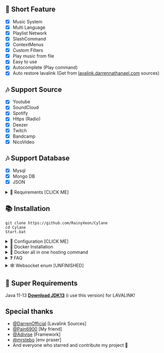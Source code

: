 ## 📑 Short Feature
- [x] Music System
- [x] Multi Language
- [x] Playlist Network
- [x] SlashCommand
- [x] ContextMenus
- [x] Custom Filters
- [x] Play music from file
- [x] Easy to use
- [x] Autocomplete (Play command)
- [x] Auto restore lavalink (Get from [lavalink.darrennathanael.com](https://lavalink.darrennathanael.com/NoSSL/lavalink-without-ssl/) sources)

## 🎶 Support Source
- [x] Youtube
- [x] SoundCloud
- [x] Spotify
- [x] Https (Radio)
- [x] Deezer
- [x] Twitch
- [x] Bandcamp
- [x] NicoVideo

## 🎶 Support Database
- [x] Mysql
- [x] Mongo DB
- [x] JSON

<details><summary>📎 Requirements [CLICK ME]</summary>
<p>

## 📎 Requirements

1. Node.js Version 16.6.0+ **[Download](https://nodejs.org/en/download/)**
2. Discord Bot Token **[Guide](https://discordjs.guide/preparations/setting-up-a-bot-application.html#creating-your-bot)**
3. LavaLink **[Guide](https://github.com/freyacodes/lavalink)** (i use this development version [Download](https://ci.fredboat.com/repository/downloadAll/Lavalink_Build/9311:id/artifacts.zip) )
4. MongoDB **[Download](https://www.mongodb.com/try/download/community)** (Download & install = Finish!)

## 🛑 Super Requirements 

Java 11-13 **[Download JDK13](http://www.mediafire.com/file/m6gk7aoq96db8g0/file)** (i use this version) for LAVALINK!

</p>
</details>

## 📚 Installation

```
git clone https://github.com/RainyXeon/Cylane
cd Cylane
Start.bat
```

<details><summary>📄 Configuration [CLICK ME]</summary>
<p>

## 📄 Configuration

Copy or Rename `application.example.yml` to `application.yml` and fill out the values:

```yaml
# Cylane config file via .yaml
# Version 3.0
# You can use ${} to pass an enviroment varible from .env file
# Eg:
# something: ${DATA}

bot:
  TOKEN: Your token
  EMBED_COLOR: "#2b2d31"
  OWNER_ID: "Your id"
  LANGUAGE: en # You can set it to vi, en, th,...
  LIMIT_TRACK: 50 # The number of tracks you want to limit
  LIMIT_PLAYLIST: 20 # The number of playlist you want to limit

lavalink:
  SPOTIFY:
    # Your spotify id and secret, you can get it from here: https://developer.spotify.com/
    # If you don't have or don't want, you can disable it
    enable: false
    id: a98a98s9a89as98a9s8a98
    secret: a98a98s9a89as98a9s8a98

  DEFAULT: ["yorushika", "yoasobi", "tuyu", "hinkik"]
  
  NP_REALTIME: false # Enable this if you want to use realtime duation in nowplaying command

  LEAVE_TIMEOUT: 100 # The number of leave time you want

  # You can add more lavalink server!
  NODES: [
    {
      url: "localhost:2333",
      name: "Lavalink_Server",
      auth: "youshallnotpass",
      secure: false
    }
  ]
  SHOUKAKU_OPTIONS: {
    moveOnDisconnect: true,
    resumable: true,
    resumableTimeout: 600,
    reconnectTries: Infinity,
    restTimeout: 3000
  }

features:
  DATABASE:
  # Note: You can't enable all or 2 databases. It will return to JSON database
    JSON:
      enable: true
      path: "./cylane.database.json"
    MONGO_DB:
      enable: false
      # Your mongo_uri, you can get it from here: https://www.mongodb.com/
      uri: mongodb://127.0.0.1:27017/dreamvast
    MYSQL: 
      enable: false
      host: "localhost"
      user: "me"
      password: "secret"
      database: "my_db"
  
  SHARD_SYSTEM: 
    enable: false # If you want to use shard system, change it to `true`
    totalShards: 3 # you can set to every number you want but for save mode, use 'auto' option
    totalClusters: 1 # you can set to every number you want but for save mode, use 'auto' option
    shardsPerClusters: 2
    mode: 'worker' # you can also choose "process"

  MESSAGE_CONTENT:
    enable: true
    prefix: "d!" # The prefix you want
  
  AUTO_DEPLOY: true
  AUTO_REMOVE_DUPLICATE: true
  AUTOFIX_LAVALINK: true # Fix the lavalink server when the current is down

  ALIVE_SERVER:
    enable: false
    port: 3000

  WEBSOCKET:
    enable: false
    port: 8080
    auth: false
    trusted: ['http://localhost:3000']

  # Your id or friend id (disable global command)
  DEV_ID: []
```

If you want to use environment variables from `.env` file, you can use the `${}` in `application.yml` file.

Examples:

```env
NODE_AUTH=foo
```

```yaml
bar: ${NODE_AUTH}
```

### Output: { bar: foo }

-------------------------------------------------------------

After installation or finishes all you can use `npm start` to start the bot. or `Run Start.bat`

</p>
</details>

<details><summary>🐋 Docker Installation</summary>
<p>

## 🐋 Docker Installation


### **1. What is Docker 🐋?**

Docker is an open platform for developing, shipping, and running applications. Docker enables you to separate your applications from your infrastructure so you can deliver software quickly. With Docker, you can manage your infrastructure in the same ways you manage your applications. By taking advantage of Docker’s methodologies for shipping, testing, and deploying code quickly, you can significantly reduce the delay between writing code and running it in production.

### **2. What are the advantages and disadvantages of docker?**
#### The Advantages:
- Consistency
- Automation
- Stability
- Saves Space
- Run multiple applications with just one virtual machine

#### The Disadvantages:
- Advances Quickly
- Learning Curve

### **3. Install Docker 🐋:**
---------------------------------------------
#### For windows:
**1. Go to the website https://docs.docker.com/docker-for-windows/install/ and download the docker file.**

> ***Note: A 64-bit processor and 4GB system RAM are the hardware prerequisites required to successfully run Docker on Windows 10.***

**2. Then, double-click on the Docker Desktop Installer.exe to run the installer.**

> ***Note: Suppose the installer (Docker Desktop Installer.exe) is not downloaded; you can get it from Docker Hub and run it whenever required.***

**3. Once you start the installation process, always enable Hyper-V Windows Feature on the Configuration page.**

**4. Then, follow the installation process to allow the installer and wait till the process is done.**

**5. After completion of the installation process, click Close and restart.**
##### Guide source: https://www.simplilearn.com/tutorials/docker-tutorial/install-docker-on-windows

---------------------------------------------
#### For linux (Ubuntu):
**1. Open the terminal on Ubuntu.**

**2. Remove any Docker files that are running in the system, using the following command:**

```
sudo apt-get remove docker docker-engine docker.io
```

**3. Check if the system is up-to-date using the following command:**

```
sudo apt-get update
```

**4. Install a few pre-requisite packages that allow apt to use packages over HTTPS using the following command:**
```
sudo apt install apt-transport-https ca-certificates curl software-properties-common
```


**5. Then add the GPG key for the Docker repository to your system:**
```
sudo add-apt-repository "deb [arch=amd64] https://download.docker.com/linux/ubuntu bionic stable"
```

**6. Update the packages list again with Docker packages from the newly added repo:**
```
sudo apt update
```

**7. Make sure you are about to install from the Docker repo instead of the default Ubuntu repo:**
```
apt-cache policy docker-ce
```
Example Output:
```
docker-ce:
  Installed: (none)
  Candidate: 18.03.1~ce~3-0~ubuntu
  Version table:
     18.03.1~ce~3-0~ubuntu 500
        500 https://download.docker.com/linux/ubuntu bionic/stable amd64 Packages

```

**8. Install Docker:**
```
sudo apt install docker-ce
```

**9. Check if Docker is installed and running:**
```
sudo systemctl status docker
```
Example Output:
```
● docker.service - Docker Application Container Engine
   Loaded: loaded (/lib/systemd/system/docker.service; enabled; vendor preset: enabled)
   Active: active (running) since Thu 2018-07-05 15:08:39 UTC; 2min 55s ago
     Docs: https://docs.docker.com
 Main PID: 10096 (dockerd)
    Tasks: 16
   CGroup: /system.slice/docker.service
           ├─10096 /usr/bin/dockerd -H fd://
           └─10113 docker-containerd --config /var/run/docker/containerd/containerd.toml
```
##### Guide source: https://viblo.asia/p/how-to-install-docker-on-ubuntu-RnB5pmJ7KPG


### **4. Install Dreamvast using Docker 🐋:**
---------------------------------------------
**1. Make sure you config the .env file or the config.js file in ./src/plugins/config.js**

**2. Change to the Discord bot project directory.**

**3. Build the docker container for the Discord bot.**
```
docker build -t cylane .
```

**4. Run the docker container.**
```
docker run -d cylane
```
---------------------------------------------

#### Basic commands:
**1. To build the docker container, using the following command: (Please remove the [] when you type the name)**
```
docker build -t [name] .
```

*The `-t` option is the tag name option.*

**2. To run the docker container, using the following command: (Please remove the [] when you type the name)**
```
docker run -d [name]
```

*The `-d` option is runs the container in detached mode (it runs in the background).*

**3. To list all docker processes and container id, using the following command:**
```
docker ps
```
**4. To see all docker container log, using the following command: (Please remove the [] when you paste the id)**
```
docker logs [container id]
```
**5. To stop the docker container, using the following command: (Please remove the [] when you paste the id)**
```
docker stop [container id]
```
**6. To restart the docker container, using the following command: (Please remove the [] when you paste the id)**
```
docker restart [container id]
```
**7. To remove the docker container, using the following command: (Please remove the [] when you paste the id)**
```
docker rm [container id]
```
---------------------------------------------
</p>
</details>

<details><summary>🐋 Docker all in one hosting command</summary>
<p>

### Installation

**Use this command and you're done! (Make sure you have edited application.yml file)**
```
docker-compose up -d --build
```

**All commands are exactly the same as the one above, just change from `docker` to `docker-compose` and change from `[container id]` to `[name]`**
</p>
</details>

<details><summary>❓ FAQ</summary>
<p>

### 1. How to enable search in setup channel?
Just add `ENABLE_MESSAGE=true` on `.env` and make sure you have enabled `MESSAGE CONTENT INTENT` at the developer portal

</p>
</details>

<details><summary>🕸️ Websocket enum [UNFINISHED]</summary>
<p>

- OP Code (Player Status):
   + 0: `player_destroy`
   + 1: `player_create`
   + 2: `player_start`
   + 3: `pause_track`
   + 4: `resume_track`
   + 5: `skiped_track`
   + 6: `previous_track`
   + 7: `add` (later)
   + 8: `loop_queue`
   + 9: `unloop_queue`
   + 10: `search` (queue or track)
   + 11: `shuffle_queue`
   + 12: `voice_state_update_join`
   + 13: `voice_state_update_leave`
   + 15: `player_queue`
   + 16: `player_end`

- Error code:
```
0x100: No player on this guild
0x105: No previous track
0x110: Only 1 - 2 params
0x115: No user's id provided
0x120: No guild's id provided
```
</p>
</details>

## 🛑 Super Requirements 

Java 11-13 **[Download JDK13](http://www.mediafire.com/file/m6gk7aoq96db8g0/file)** (i use this version) for LAVALINK!

## Special thanks

- [@DarrenOfficial](https://github.com/DarrenOfficial) [Lavalink Sources]
- [@Pain6900](https://github.com/Pain6900) [My friend]
- [@Adivise](https://github.com/Adivise) [Framework]
- [@mrstebo](https://github.com/mrstebo) [env praser]
- And everyone who starred and contribute my project 💖
